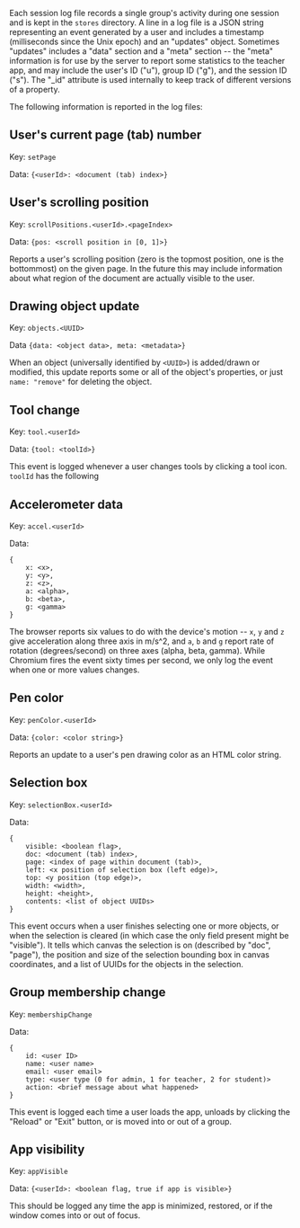 Each session log file records a single group's activity during one session and
is kept in the `stores` directory. A line in a log file is a JSON string
representing an event generated by a user and includes a timestamp (milliseconds
since the Unix epoch) and an "updates" object. Sometimes "updates" includes
a "data" section and a "meta" section -- the "meta" information is for use by
the server to report some statistics to the teacher app, and may include the
user's ID ("u"), group ID ("g"), and the session ID ("s"). The "\_id" attribute
is used internally to keep track of different versions of a property.

The following information is reported in the log files:


## User's current page (tab) number

Key: `setPage`

Data: `{<userId>: <document (tab) index>}`


## User's scrolling position

Key: `scrollPositions.<userId>.<pageIndex>`

Data: `{pos: <scroll position in [0, 1]>}`

Reports a user's scrolling position (zero is the topmost position, one is the 
bottommost) on the given page. In the future this may include information about
what region of the document are actually visible to the user.


## Drawing object update

Key: `objects.<UUID>`

Data `{data: <object data>, meta: <metadata>}`

When an object (universally identified by `<UUID>`) is added/drawn or modified,
this update reports some or all of the object's properties, or just
`name: "remove"` for deleting the object.


## Tool change

Key: `tool.<userId>`

Data: `{tool: <toolId>}`

This event is logged whenever a user changes tools by clicking a tool icon. 
`toolId` has the following 

## Accelerometer data

Key: `accel.<userId>`

Data: 
```
{
    x: <x>,
    y: <y>,
    z: <z>,
    a: <alpha>,
    b: <beta>,
    g: <gamma>
}
```

The browser reports six values to do with the device's motion -- `x`, `y` and
`z` give acceleration along three axis in m/s^2, and `a`, `b` and `g` report
rate of rotation (degrees/second) on three axes (alpha, beta, gamma). While
Chromium fires the event sixty times per second, we only log the event when one
or more values changes.


## Pen color

Key: `penColor.<userId>`

Data: `{color: <color string>}`

Reports an update to a user's pen drawing color as an HTML color string.


## Selection box

Key: `selectionBox.<userId>`

Data:
```
{
    visible: <boolean flag>,
    doc: <document (tab) index>,
    page: <index of page within document (tab)>,
    left: <x position of selection box (left edge)>,
    top: <y position (top edge)>,
    width: <width>,
    height: <height>,
    contents: <list of object UUIDs>
}
```

This event occurs when a user finishes selecting one or more objects, or when
the selection is cleared (in which case the only field present might be
"visible"). It tells which canvas the selection is on (described by 
"doc", "page"), the position and size of the selection bounding box in canvas
coordinates, and a list of UUIDs for the objects in the selection.


## Group membership change

Key: `membershipChange`

Data:
```
{
    id: <user ID>
    name: <user name>
    email: <user email>
    type: <user type (0 for admin, 1 for teacher, 2 for student)>
    action: <brief message about what happened>
}
```

This event is logged each time a user loads the app, unloads by clicking the 
"Reload" or "Exit" button, or is moved into or out of a group.


## App visibility

Key: `appVisible`

Data: `{<userId>: <boolean flag, true if app is visible>}`

This should be logged any time the app is minimized, restored, or if the window
comes into or out of focus. 


